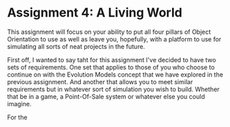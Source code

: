 # Assignment 4: A Living World

This assignment will focus on your ability to put all four pillars of Object Orientation to use as well as leave you, hopefully, with a platform to use for simulating all sorts of neat projects in the future.

First off, I wanted to say taht for this assignment I've decided to have two sets of requirements. One set that applies to those of you who choose to continue on with the Evolution Models concept that we have explored in the previous assignment. And another that allows you to meet similar requirements but in whatever sort of simulation you wish to build. Whether that be in a game, a Point-Of-Sale system or whatever else you could imagine.


For the 
